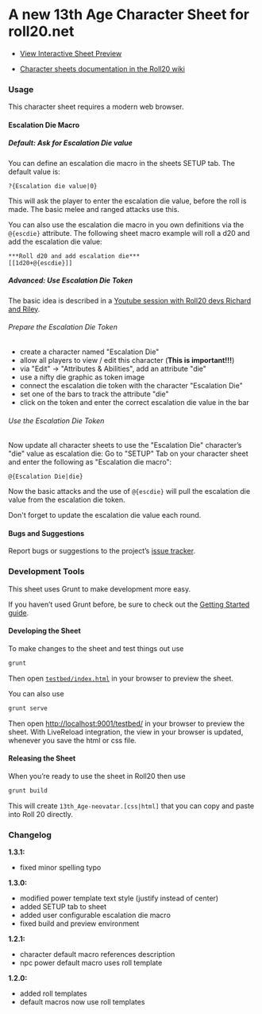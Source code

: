 # A new 13th Age Character Sheet for roll20.net

* [View Interactive Sheet Preview](http://neovatar.github.io/roll20-character-sheets/13th_Age-neovatar/testbed/)

* [Character sheets documentation in the Roll20 wiki](https://wiki.roll20.net/13th_Age_Character_Sheet_neovatar)

### Usage

This character sheet requires a modern web browser.

#### Escalation Die Macro

##### Default: Ask for Escalation Die value

You can define an escalation die macro in the sheets SETUP tab. The default value is:

```
?{Escalation die value|0}
```

This will ask the player to enter the escalation die value, before the roll is made. The basic melee and ranged attacks use this.

You can also use the escalation die macro in you own definitions via the ```@{escdie}``` attribute. The following sheet macro example will roll a d20 and add the escalation die value:

```
***Roll d20 and add escalation die***
[[1d20+@{escdie}]]
```

##### Advanced: Use Escalation Die Token

The basic idea is described in a [Youtube session with Roll20 devs Richard and Riley](https://www.youtube.com/watch?t=434&v=ODh7PN3DVcs).

###### Prepare the Escalation Die Token

 * create a character named "Escalation Die"
 * allow all players to view / edit this character (**This is important!!!**)
 * via "Edit" -> "Attributes & Abilities", add an attribute "die"
 * use a nifty die graphic as token image
 * connect the escalation die token with the character "Escalation Die"
 * set one of the bars to track the attribute "die"
 * click on the token and enter the correct escalation die value in the bar

###### Use the Escalation Die Token

Now update all character sheets to use the "Escalation Die" character’s "die" value as escalation die: Go to "SETUP" Tab on your character sheet and enter the following as "Escalation die macro":

```
@{Escalation Die|die}
```

Now the basic attacks and the use of ```@{escdie}``` will pull the escalation die value from the escalation die token.

Don't forget to update the escalation die value each round.

#### Bugs and Suggestions

Report bugs or suggestions to the project’s [issue tracker](https://github.com/neovatar/roll20-character-sheets/issues).

### Development Tools

This sheet uses Grunt to make development more easy.

If you haven’t used Grunt before, be sure to check out the [Getting Started guide](http://gruntjs.com/getting-started).

#### Developing the Sheet

To make changes to the sheet and test things out use

```bash
grunt
```

Then open [`testbed/index.html`](testbed/index.html) in your browser to preview the sheet.

You can also use

```bash
grunt serve
```

Then open [http://localhost:9001/testbed/](http://localhost:9001/testbed/) in your browser to preview the sheet. With LiveReload integration, the view in your browser is updated, whenever you save the html or css file.


#### Releasing the Sheet

When you’re ready to use the sheet in Roll20 then use

```bash
grunt build
```

This will create `13th_Age-neovatar.[css|html]` that you can copy and paste into Roll 20 directly.

### Changelog

**1.3.1:**
  * fixed minor spelling typo

**1.3.0:**

  * modified power template text style (justify instead of center)
  * added SETUP tab to sheet
  * added user configurable escalation die macro
  * fixed build and preview environment

**1.2.1:**

  * character default macro references description
  * npc power default macro uses roll template


**1.2.0:**

  * added roll templates
  * default macros now use roll templates

